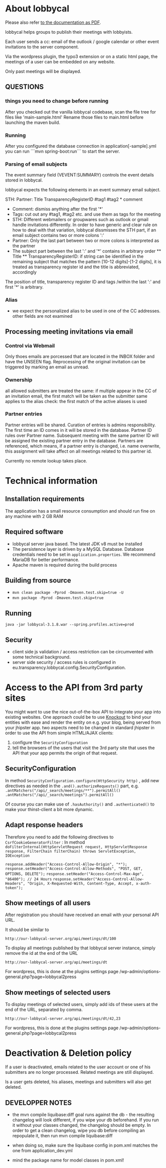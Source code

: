 # About lobbycal

Please also refer [to the documentation as PDF](https://github.com/TransparencyInternationalEU/lobbycal/blob/master/doc/How%20to%20install%20LobbyCal%20and%20FAQ.pdf). 

lobbycal helps groups to publish their meetings with lobbyists. 

Each user sends a cc: email of the outlook / google calendar or other event invitations to the server component. 

Via the wordpress plugin, the typo3 extension or on a static html page, the meetings of a user can be embedded on any website. 

Only past meetings will be displayed. 

## QUESTIONS

### things you need to change before running

After you checked out the vanilla lobbycal codebase, scan the file tree for files like 'main-sample.html'
Rename those files to main.html before launching the maven build. 

### Running
After you configured the database connection in application[-sample].yml you can run 
´´´mvn spring-boot:run´´´ to start the server. 

### Parsing of email subjects
 
The event summary field (VEVENT:SUMMARY) controls the event details stored in lobbycal.
 
lobbycal expects the following elements in an event summary email subject.

STH: Partner: Title TransparencyRegisterID #tag1 #tag2 * comment

* Comment: dismiss anything after the first '*'
* Tags: cut out any #tag1, #tag2 etc. and use them as tags for the meeting
* STH: Different webmailers or groupwares such as outlook or gmail handle invitations differently. In order to have generic and clear rule on how to deal with that variation, lobbycal dissmisses  the STH part, if an email subject contains two or more colons ':'
* Partner:  Only the last part between two or more colons is interpreted as the partner
* The subject part between the last ':' and '*' contains in arbitrary order
** Title
** TransparencyRegisterID: if string can be identified in the remaining subject that matches the pattern [10-12 digits]-[1-2 digits], it is treated as transparency register id and the title is abbreviated, accordingly



The position of title, transparency register ID and tags /within the last ':' and first '*' is arbitrary. 

### Alias
* we expect the personalized alias to be used in one of the CC addresses. other fields are not examined 

## Processing meeting invitations via email
### Control via Webmail
Only thoes emails are porcessed that are located in the INBOX folder and have the UNSEEN flag. 
Reprocessing of the original invitation can be triggered by marking an email as unread.


### Ownership
 
all allowed submitters are treated the same: if multiple appear in the CC of an invitation email, the first match will be taken as the submitter
same applies to the alias check: the first match of the active aliases is used

### Partner entries
Partner entries will be shared. Curation of entries is admins responsibility.
The first time an ID comes in it will be stored in the database. 
Partner ID rules over Partner name. 
Subsequent meeting with the same partner ID will be assigned the existing partner entry in the database. 
Partners are referenced, which means, if a partner entry is changed, i.e. name overwrite, this assignment will take affect on all meetings related to this partner id.

Currently no remote lookup takes place.


# Technical information 

## Installation requirements

The application has a small resource consumption and should run fine on any machine with 2 GB RAM

## Required software

* lobbycal server java based. The latest JDK v8 must be installed
* The persistence layer is driven by a MySQL Database. Database credentials need to be set in `application.properties`. We recommend MariaDB for better performance.
* Apache maven is required during the build process


## Building from source 
 
 * `mvn clean package -Pprod -Dmaven.test.skip=true -U`
 * `mvn package -Pprod -Dmaven.test.skip=true`

## Running
 
`java -jar lobbycal-3.1.8.war --spring.profiles.active=prod`

## Security
* client side js validation / access restriction can be circumvented with some technical background. 
* server side security / access rules is configured in eu.transparency.lobbycal.config.SecurityConfiguration.


# Access to the API from 3rd party sites

You might want to use the nice out-of-the-box API to integrate your app into existing websites. 
One approach could be to use [Knockout](https://github.com/knockout/knockout) to bind your entities with ease and render the entity on e.g. your blog, being served from your jhipster app. 
two aspects need to be changed in standard jhipster in order to use the API from simple HTML/AJAX clients:

1. configure the `SecurityConfiguration`
1. tell the browsers of the users that visit the 3rd party site that uses the API that your app permits the origin of that request.

## SecurityConfiguration
In method `SecurityConfiguration.configure(HttpSecurity http)` , add new directives as needed in the `.and().authorizeRequests()` part, e.g. `.antMatchers("/api/_search/meetings/**").permitAll()            .antMatchers("/api/_search/meetings").permitAll()`   

Of course you can make use of `.hasAuthority()` and `.authenticated()` to make your thinst-client a bit more dynamic. 



## Adapt response headers 


Therefore you need to add the following directives to `CsrfCookieGeneratorFilter` :
In method `doFilterInternal(HttpServletRequest request, HttpServletResponse response, FilterChain filterChain) throws ServletException, IOException`

`response.addHeader("Access-Control-Allow-Origin", "*");`
`response.setHeader("Access-Control-Allow-Methods", "POST, GET, OPTIONS, DELETE");`
`response.setHeader("Access-Control-Max-Age", "86400"); // 24 Hours`
`response.setHeader("Access-Control-Allow-Headers", "Origin, X-Requested-With, Content-Type, Accept, x-auth-token");`



## Show meetings of all users

After registration you should have received an email with your personal API URL.

It should be similar to 

`http://our-lobbycal-server.org/api/meetings/dt/100`

To display all meetings published by that lobbycal server instance, simply remove the id at the end of the URL

`http://our-lobbycal-server.org/api/meetings/dt`

For wordpress, this is done at the plugins settings page /wp-admin/options-general.php?page=lobbycal2press
 
## Show meetings of selected users

To display meetings of selected users, simply add ids of these users at the end of the URL, separated by comma.

`http://our-lobbycal-server.org/api/meetings/dt/42,23`

For wordpress, this is done at the plugins settings page /wp-admin/options-general.php?page=lobbycal2press 
# Deactivation  & Deletion policy

If a user is deactivated, emails related to the user account or one of his submitters are no longer processed. 
Related meetings are still displayed.

Is a user gets deleted, his aliases, meetings and submitters will also get deleted. 

 


## DEVELOPPER NOTES


* the mvn compile liquibase:diff goal runs against the db - the resulting changelog will look different, if you wipe your db beforehand. If you run it without your classes changed, the changelog should be empty. In order to get a clean changelog, wipe you db before compiling an repopulate it, then run mvn compile liquibase:diff  


* when doing so, make sure the liquibase config in pom.xml matches the one from application_dev.yml

* mind the package name for model classes in pom.xml! 
